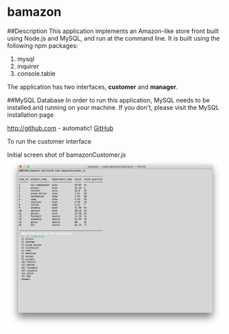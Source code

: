 # bamazon

##Description
This application implements an Amazon-like store front built using Node.js and MySQL, and run at the command line. It is built using the following npm packages:
1. mysql
2. inquirer
3. console.table

The application has two interfaces, **customer** and **manager**.


##MySQL Database
In order to run this application, MySQL needs to be installed and running on your machine.  If you don't, please visit the MySQL installation page

http://github.com - automatic!
[GitHub](http://github.com)

To run the customer interface


Initial screen shot of bamazonCustomer.js
![bamazonCustomer.js Screenshot](/images/cust1.jpeg)